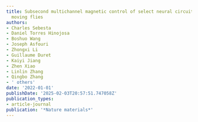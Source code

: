```yaml
---
title: Subsecond multichannel magnetic control of select neural circuits in freely
  moving flies
authors:
- Charles Sebesta
- Daniel Torres Hinojosa
- Boshuo Wang
- Joseph Asfouri
- Zhongxi Li
- Guillaume Duret
- Kaiyi Jiang
- Zhen Xiao
- Linlin Zhang
- Qingbo Zhang
- ' others'
date: '2022-01-01'
publishDate: '2025-02-03T20:57:51.747058Z'
publication_types:
- article-journal
publication: '*Nature materials*'
---
```

